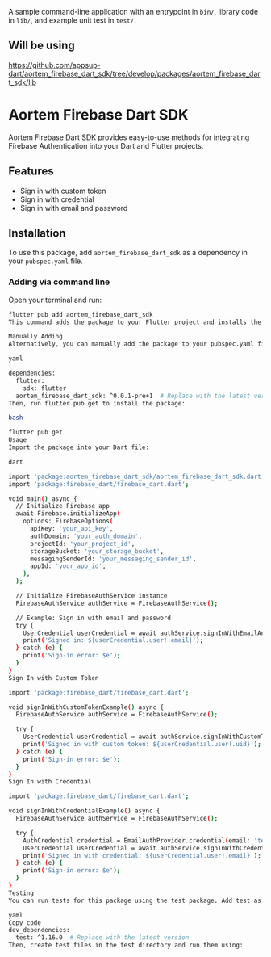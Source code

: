A sample command-line application with an entrypoint in `bin/`, library code
in `lib/`, and example unit test in `test/`.




## Will be using
https://github.com/appsup-dart/aortem_firebase_dart_sdk/tree/develop/packages/aortem_firebase_dart_sdk/lib


# Aortem Firebase Dart SDK

Aortem Firebase Dart SDK provides easy-to-use methods for integrating Firebase Authentication into your Dart and Flutter projects.

## Features


- Sign in with custom token
- Sign in with credential
- Sign in with email and password

## Installation

To use this package, add `aortem_firebase_dart_sdk` as a dependency in your `pubspec.yaml` file.

### Adding via command line

Open your terminal and run:

```bash
flutter pub add aortem_firebase_dart_sdk
This command adds the package to your Flutter project and installs the latest version.

Manually Adding
Alternatively, you can manually add the package to your pubspec.yaml file:

yaml

dependencies:
  flutter:
    sdk: flutter
  aortem_firebase_dart_sdk: ^0.0.1-pre+1  # Replace with the latest version
Then, run flutter pub get to install the package:

bash

flutter pub get
Usage
Import the package into your Dart file:

dart

import 'package:aortem_firebase_dart_sdk/aortem_firebase_dart_sdk.dart';
import 'package:firebase_dart/firebase_dart.dart';

void main() async {
  // Initialize Firebase app
  await Firebase.initializeApp(
    options: FirebaseOptions(
      apiKey: 'your_api_key',
      authDomain: 'your_auth_domain',
      projectId: 'your_project_id',
      storageBucket: 'your_storage_bucket',
      messagingSenderId: 'your_messaging_sender_id',
      appId: 'your_app_id',
    ),
  );

  // Initialize FirebaseAuthService instance
  FirebaseAuthService authService = FirebaseAuthService();

  // Example: Sign in with email and password
  try {
    UserCredential userCredential = await authService.signInWithEmailAndPassword('test@example.com', 'password');
    print('Signed in: ${userCredential.user!.email}');
  } catch (e) {
    print('Sign-in error: $e');
  }
}
Sign In with Custom Token

import 'package:firebase_dart/firebase_dart.dart';

void signInWithCustomTokenExample() async {
  FirebaseAuthService authService = FirebaseAuthService();

  try {
    UserCredential userCredential = await authService.signInWithCustomToken('your_custom_token');
    print('Signed in with custom token: ${userCredential.user!.uid}');
  } catch (e) {
    print('Sign-in error: $e');
  }
}
Sign In with Credential

import 'package:firebase_dart/firebase_dart.dart';

void signInWithCredentialExample() async {
  FirebaseAuthService authService = FirebaseAuthService();

  try {
    AuthCredential credential = EmailAuthProvider.credential(email: 'test@example.com', password: 'password');
    UserCredential userCredential = await authService.signInWithCredential(credential);
    print('Signed in with credential: ${userCredential.user!.email}');
  } catch (e) {
    print('Sign-in error: $e');
  }
}
Testing
You can run tests for this package using the test package. Add test as a dev dependency in your pubspec.yaml file:

yaml
Copy code
dev_dependencies:
  test: ^1.16.0  # Replace with the latest version
Then, create test files in the test directory and run them using:
